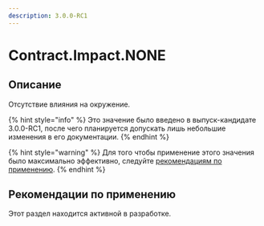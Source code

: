 ```yaml
---
description: 3.0.0-RC1
---
```


# Contract.Impact.NONE

## Описание <a href="#description" id="description"></a>

Отсутствие влияния на окружение.

{% hint style="info" %}
Это значение было введено в выпуск-кандидате 3.0.0-RC1, после чего планируется допускать лишь небольшие изменения в его документации.
{% endhint %}

{% hint style="warning" %}
Для того чтобы применение этого значения было максимально эффективно, следуйте [рекомендациям по применению](none.md#recommendations).
{% endhint %}

## Рекомендации по применению <a href="#recommendations" id="recommendations"></a>

Этот раздел находится активной в разработке.
